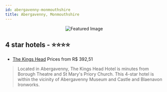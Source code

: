 ```yaml
---
id: abergavenny-monmouthshire
title: Abergavenny, Monmouthshire
---
```


<center><img src="https://i.travelapi.com/hotels/12000000/11980000/11974300/11974271/fb7def47_z.jpg" alt="Featured Image" /></center>


##  4 star hotels - ⭐️⭐️⭐️⭐️

-    [The Kings Head](https://us.hurb.com/hotels/abergavenny/the-kings-head-JNP-JP122906?cmp=18055) Prices from R$ 392,51
   > Located in Abergavenny, The Kings Head Hotel is minutes from Borough Theatre and St Mary's Priory Church. This 4-star hotel is within the vicinity of Abergavenny Museum and Castle and Blaenavon Ironworks.
